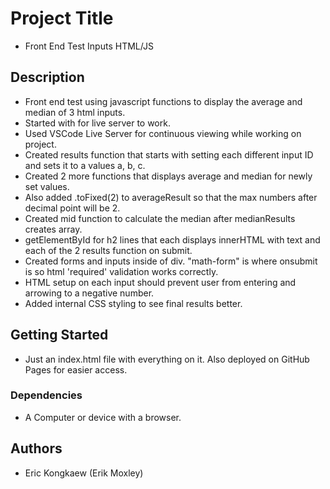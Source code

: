 # Project Title
* Front End Test Inputs HTML/JS
## Description
* Front end test using javascript functions to display the average and median of 3 html inputs.
* Started with <!DOCTYPE html> for live server to work.
* Used VSCode Live Server for continuous viewing while working on project.
* Created results function that starts with setting each different input ID and sets it to a values a, b, c.
* Created 2 more functions that displays average and median for newly set values.
* Also added .toFixed(2) to averageResult so that the max numbers after decimal point will be 2.
* Created mid function to calculate the median after medianResults creates array.
* getElementById for h2 lines that each displays innerHTML with text and each of the 2 results function on submit.
* Created forms and inputs inside of div. "math-form" is where onsubmit is so html 'required' validation works correctly.
* HTML setup on each input should prevent user from entering and arrowing to a negative number.
* Added internal CSS styling to see final results better.
## Getting Started
* Just an index.html file with everything on it. Also deployed on GitHub Pages for easier access.
### Dependencies
* A Computer or device with a browser.
## Authors
* Eric Kongkaew (Erik Moxley)